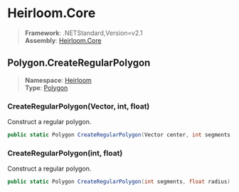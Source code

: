 # Heirloom.Core

> **Framework**: .NETStandard,Version=v2.1  
> **Assembly**: [Heirloom.Core][0]  

## Polygon.CreateRegularPolygon

> **Namespace**: [Heirloom][0]  
> **Type**: [Polygon][1]  

### CreateRegularPolygon(Vector, int, float)

Construct a regular polygon.

```cs
public static Polygon CreateRegularPolygon(Vector center, int segments, float radius)
```

### CreateRegularPolygon(int, float)

Construct a regular polygon.

```cs
public static Polygon CreateRegularPolygon(int segments, float radius)
```

[0]: ../../../Heirloom.Core.md
[1]: ../Polygon.md
